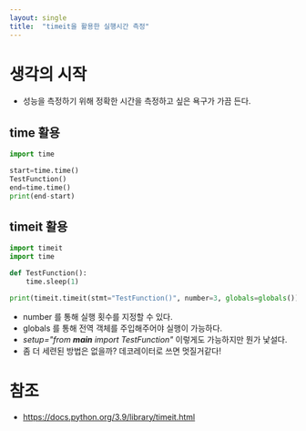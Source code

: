 ```yaml
---
layout: single
title:  "timeit을 활용한 실행시간 측정"
---
```


# 생각의 시작
- 성능을 측정하기 위해 정확한 시간을 측정하고 싶은 욕구가 가끔 든다.

## time 활용
```python
import time

start=time.time()
TestFunction()
end=time.time()
print(end-start)
```

## timeit 활용
```python
import timeit
import time

def TestFunction():
    time.sleep(1)

print(timeit.timeit(stmt="TestFunction()", number=3, globals=globals()))
```
- number 를 통해 실행 횟수를 지정할 수 있다.
- globals 를 통해 전역 객체를 주입해주어야 실행이 가능하다.
- *setup="from __main__ import TestFunction"* 이렇게도 가능하지만 뭔가 낯설다.
- 좀 더 세련된 방법은 없을까? 데코레이터로 쓰면 멋질거같다!

# 참조
- https://docs.python.org/3.9/library/timeit.html
